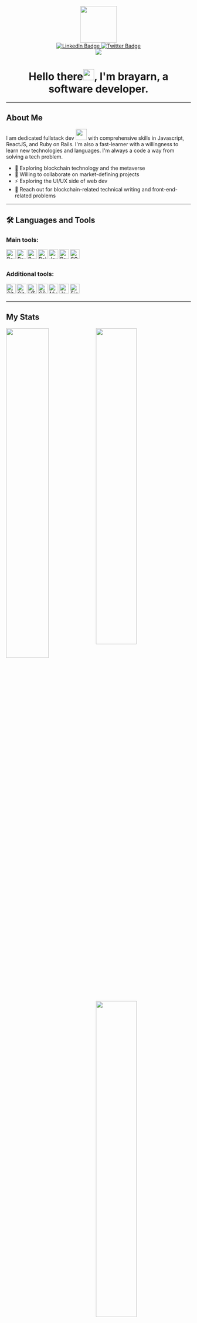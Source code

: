 <div align="center">
  <div id="header">
  <img src="https://media.giphy.com/media/VTtANKl0beDFQRLDTh/giphy.gif" width="100"/>
</div>

<div id="badges">
  <a href="https://www.linkedin.com/in/brayarn">
    <img src="https://img.shields.io/badge/LinkedIn-blue?style=for-the-badge&logo=linkedin&logoColor=white" alt="LinkedIn Badge"/>
  </a>
  <a href="https://twitter.com/o_brayarn">
    <img src="https://img.shields.io/badge/Twitter-blue?style=for-the-badge&logo=twitter&logoColor=white" alt="Twitter Badge"/>
  </a>
</div>
  <img src="https://gpvc.arturio.dev/o-brayarn"/>

  <h1>
  Hello there<img src="https://media.giphy.com/media/hvRJCLFzcasrR4ia7z/giphy.gif" width="30px"/>, I'm brayarn, a software developer.
</h1>
</div>

<!-- 📫 [Twitter](https://twitter.com/brainyobee) | [LinkedIn](https://www.linkedin.com/in/brayarn/) <br/> -->

<!-- <h position="center">![Profile views](https://gpvc.arturio.dev/o-brayarn) </h> -->

<hr />

## **About Me**

I am dedicated fullstack dev <img src="https://media.giphy.com/media/WUlplcMpOCEmTGBtBW/giphy.gif" width="30"> with comprehensive skills in Javascript, ReactJS, and Ruby on Rails. I'm also a fast-learner with a willingness to learn new technologies and languages. I'm always a code a way from solving a tech problem.

- 🌱 Exploring blockchain technology and the metaverse
- 👯 Willing to collaborate on market-defining projects
- ⚡ Exploring the UI/UX side of web dev
- 💬 Reach out for blockchain-related technical writing and front-end-related problems

<hr />

## 🛠️ Languages and Tools

### **Main tools:**

<img align="left" src="https://cdn.jsdelivr.net/gh/devicons/devicon/icons/react/react-original.svg" alt ="ReactJS" width="26px" />
<img align="left" src="https://cdn.jsdelivr.net/gh/devicons/devicon/icons/redux/redux-original.svg" alt="Redux" width="26px"/>
<img align="left" src="https://cdn.jsdelivr.net/gh/devicons/devicon/icons/ruby/ruby-plain.svg" alt="Ruby" width="26px" />
<img align="left" src="https://cdn.jsdelivr.net/gh/devicons/devicon/icons/rails/rails-original-wordmark.svg" alt="Rails" width="26px"/>
<img align="left" src="https://cdn.jsdelivr.net/gh/devicons/devicon/icons/javascript/javascript-original.svg" alt="JavaScript" width="26px" />
<img align="left" src="https://cdn.jsdelivr.net/gh/devicons/devicon/icons/postgresql/postgresql-original.svg" alt="Postgresql" width="26px"/>
<img align="left" src="https://cdn.jsdelivr.net/gh/devicons/devicon/icons/sqlite/sqlite-original.svg" alt="SQLite" width="26px" />

<!-- Create on a new line -->

<br />

<br />

### **Additional tools:**

 <img  align="left" src="https://cdn.jsdelivr.net/gh/devicons/devicon/icons/git/git-plain.svg" alt="Git" width="26px"/>
 <img  align="left" src="https://cdn.jsdelivr.net/gh/devicons/devicon/icons/github/github-original.svg" alt="Github" width="26px"/>
 <img  align="left" src="https://cdn.jsdelivr.net/gh/devicons/devicon/icons/html5/html5-original.svg" alt="HTML5" width="26px"/>
 <img  align="left" src="https://cdn.jsdelivr.net/gh/devicons/devicon/icons/css3/css3-original.svg" alt="CSS3" width="26px"/>
 <img  align="left" src="https://cdn.jsdelivr.net/gh/devicons/devicon/icons/mysql/mysql-original.svg" alt="MySQL" width="26px" />
 <img  align="left" src="https://cdn.jsdelivr.net/gh/devicons/devicon/icons/java/java-original.svg" alt="Java" width="26px"/>
 <img  align="left" src="https://cdn.jsdelivr.net/gh/devicons/devicon/icons/figma/figma-original.svg" alt="Figma" width="26px" />

 <br/>
<br/>

<hr />

## My Stats

<img align="left" width = "48%" src = "http://github-readme-streak-stats.herokuapp.com/?user=o-brayarn&theme=radical"/>

<img width = "47%" src = "https://github-readme-stats.vercel.app/api?username=o-brayarn&show_icons=true&theme=radical"/>

<img align="left" width = "47%" src = "https://github-readme-stats.vercel.app/api/top-langs/?username=o-brayarn&layout=compact"/>
<br/><br/><br/>

<img width = "47%" src = "https://www.codewars.com/users/bad-code/badges/large"/><br /><br /><br />

<div align="center">
<img align="" width = "80%" src = "https://github-readme-stats.vercel.app/api/wakatime?username=brayarn&theme=gotham&layout=compact"/>
<div>
